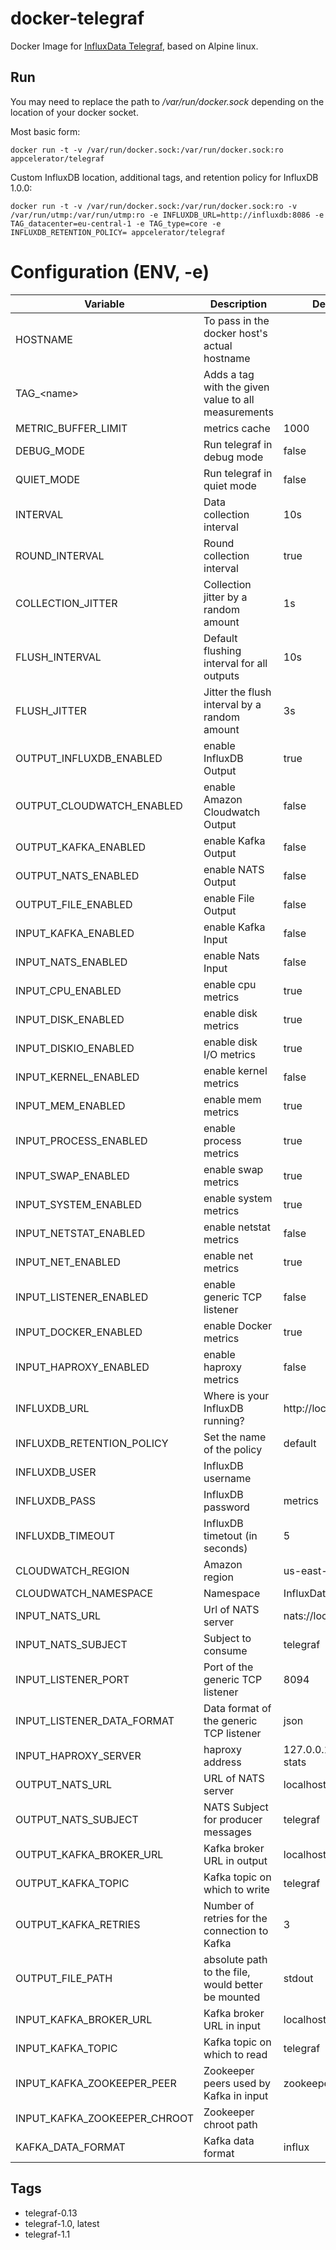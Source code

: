 # docker-telegraf

Docker Image for [InfluxData Telegraf](https://influxdata.com/time-series-platform/telegraf/), based on Alpine linux.

## Run

You may need to replace the path to */var/run/docker.sock* depending on the location of your docker socket.

Most basic form:

    docker run -t -v /var/run/docker.sock:/var/run/docker.sock:ro appcelerator/telegraf

Custom InfluxDB location, additional tags, and retention policy for InfluxDB 1.0.0:

    docker run -t -v /var/run/docker.sock:/var/run/docker.sock:ro -v /var/run/utmp:/var/run/utmp:ro -e INFLUXDB_URL=http://influxdb:8086 -e TAG_datacenter=eu-central-1 -e TAG_type=core -e INFLUXDB_RETENTION_POLICY= appcelerator/telegraf

# Configuration (ENV, -e)

Variable | Description | Default value | Sample value 
-------- | ----------- | ------------- | ------------
HOSTNAME | To pass in the docker host's actual hostname | | localhost
TAG_\<name\> | Adds a tag with the given value to all measurements | | TAG_datacenter=eu-central-1
METRIC_BUFFER_LIMIT | metrics cache | 1000 |
DEBUG_MODE | Run telegraf in debug mode | false | true
QUIET_MODE | Run telegraf in quiet mode | false | true
INTERVAL | Data collection interval | 10s |
ROUND_INTERVAL | Round collection interval | true |
COLLECTION_JITTER | Collection jitter by a random amount | 1s |
FLUSH_INTERVAL | Default flushing interval for all outputs | 10s |
FLUSH_JITTER | Jitter the flush interval by a random amount | 3s |
OUTPUT_INFLUXDB_ENABLED | enable InfluxDB Output | true |
OUTPUT_CLOUDWATCH_ENABLED | enable Amazon Cloudwatch Output | false |
OUTPUT_KAFKA_ENABLED | enable Kafka Output | false |
OUTPUT_NATS_ENABLED | enable NATS Output | false |
OUTPUT_FILE_ENABLED | enable File Output | false |
INPUT_KAFKA_ENABLED | enable Kafka Input | false |
INPUT_NATS_ENABLED | enable Nats Input | false |
INPUT_CPU_ENABLED | enable cpu metrics | true |
INPUT_DISK_ENABLED | enable disk metrics | true |
INPUT_DISKIO_ENABLED | enable disk I/O metrics | true |
INPUT_KERNEL_ENABLED | enable kernel metrics | false |
INPUT_MEM_ENABLED | enable mem metrics | true |
INPUT_PROCESS_ENABLED | enable process metrics | true |
INPUT_SWAP_ENABLED | enable swap metrics | true |
INPUT_SYSTEM_ENABLED | enable system metrics | true |
INPUT_NETSTAT_ENABLED | enable netstat metrics | false |
INPUT_NET_ENABLED | enable net metrics | true |
INPUT_LISTENER_ENABLED | enable generic TCP listener | false |
INPUT_DOCKER_ENABLED | enable Docker metrics | true |
INPUT_HAPROXY_ENABLED | enable haproxy metrics | false |
INFLUXDB_URL | Where is your InfluxDB running? | http://localhost:8086 | http://influxdb:8086
INFLUXDB_RETENTION_POLICY | Set the name of the policy | default | autogen
INFLUXDB_USER | InfluxDB username | |
INFLUXDB_PASS | InfluxDB password | metrics |
INFLUXDB_TIMEOUT | InfluxDB timetout (in seconds) | 5 |
CLOUDWATCH_REGION | Amazon region | us-east-1 |
CLOUDWATCH_NAMESPACE | Namespace | InfluxData/Telegraf |
INPUT_NATS_URL | Url of NATS server | nats://localhost:4222 |
INPUT_NATS_SUBJECT | Subject to consume | telegraf |
INPUT_LISTENER_PORT | Port of the generic TCP listener | 8094 |
INPUT_LISTENER_DATA_FORMAT | Data format of the generic TCP listener | json |
INPUT_HAPROXY_SERVER | haproxy address | 127.0.0.1:1931/haproxy?stats | /var/run/haproxy/admin/sock
OUTPUT_NATS_URL | URL of NATS server | localhost:4222 |
OUTPUT_NATS_SUBJECT | NATS Subject for producer messages | telegraf |
OUTPUT_KAFKA_BROKER_URL | Kafka broker URL in output | localhost:9092 |
OUTPUT_KAFKA_TOPIC | Kafka topic on which to write | telegraf |
OUTPUT_KAFKA_RETRIES | Number of retries for the connection to Kafka | 3 |
OUTPUT_FILE_PATH | absolute path to the file, would better be mounted | stdout |
INPUT_KAFKA_BROKER_URL | Kafka broker URL in input | localhost:9092 |
INPUT_KAFKA_TOPIC | Kafka topic on which to read | telegraf |
INPUT_KAFKA_ZOOKEEPER_PEER | Zookeeper peers used by Kafka in input | zookeeper:2181 |
INPUT_KAFKA_ZOOKEEPER_CHROOT | Zookeeper chroot path | |
KAFKA_DATA_FORMAT | Kafka data format | influx |

## Tags

- telegraf-0.13
- telegraf-1.0, latest
- telegraf-1.1
